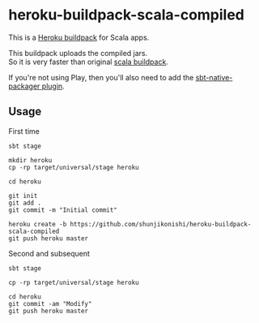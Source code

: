 # heroku-buildpack-scala-compiled

This is a [Heroku buildpack](http://devcenter.heroku.com/articles/buildpacks) for Scala apps.

This buildpack uploads the compiled jars.  
So it is very faster than original [scala buildpack](https://github.com/heroku/heroku-buildpack-scala).  

If you're not using Play, then you'll also need to add the [sbt-native-packager plugin](https://github.com/sbt/sbt-native-packager).

## Usage

First time

```
sbt stage

mkdir heroku
cp -rp target/universal/stage heroku

cd heroku

git init
git add .
git commit -m "Initial commit"

heroku create -b https://github.com/shunjikonishi/heroku-buildpack-scala-compiled
git push heroku master
```

Second and subsequent

```
sbt stage

cp -rp target/universal/stage heroku

cd heroku
git commit -am "Modify"
git push heroku master
```

